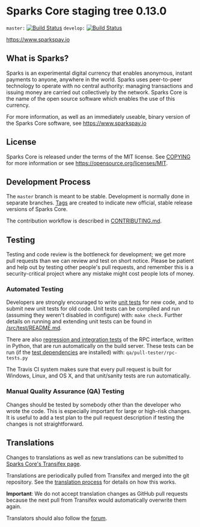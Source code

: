 Sparks Core staging tree 0.13.0
===============================

`master:` [![Build Status](https://travis-ci.org/sparkspay/sparks.svg?branch=master)](https://travis-ci.org/sparkspay/sparks) `develop:` [![Build Status](https://travis-ci.org/sparkspay/sparks.svg?branch=develop)](https://travis-ci.org/sparkspay/sparks/branches)

https://www.sparkspay.io


What is Sparks?
----------------

Sparks is an experimental digital currency that enables anonymous, instant
payments to anyone, anywhere in the world. Sparks uses peer-to-peer technology
to operate with no central authority: managing transactions and issuing money
are carried out collectively by the network. Sparks Core is the name of the open
source software which enables the use of this currency.

For more information, as well as an immediately useable, binary version of
the Sparks Core software, see https://www.sparkspay.io


License
-------

Sparks Core is released under the terms of the MIT license. See [COPYING](COPYING) for more
information or see https://opensource.org/licenses/MIT.

Development Process
-------------------

The `master` branch is meant to be stable. Development is normally done in separate branches.
[Tags](https://github.com/sparkspay/sparks/tags) are created to indicate new official,
stable release versions of Sparks Core.

The contribution workflow is described in [CONTRIBUTING.md](CONTRIBUTING.md).

Testing
-------

Testing and code review is the bottleneck for development; we get more pull
requests than we can review and test on short notice. Please be patient and help out by testing
other people's pull requests, and remember this is a security-critical project where any mistake might cost people
lots of money.

### Automated Testing

Developers are strongly encouraged to write [unit tests](src/test/README.md) for new code, and to
submit new unit tests for old code. Unit tests can be compiled and run
(assuming they weren't disabled in configure) with: `make check`. Further details on running
and extending unit tests can be found in [/src/test/README.md](/src/test/README.md).

There are also [regression and integration tests](/qa) of the RPC interface, written
in Python, that are run automatically on the build server.
These tests can be run (if the [test dependencies](/qa) are installed) with: `qa/pull-tester/rpc-tests.py`

The Travis CI system makes sure that every pull request is built for Windows, Linux, and OS X, and that unit/sanity tests are run automatically.

### Manual Quality Assurance (QA) Testing

Changes should be tested by somebody other than the developer who wrote the
code. This is especially important for large or high-risk changes. It is useful
to add a test plan to the pull request description if testing the changes is
not straightforward.

Translations
------------

Changes to translations as well as new translations can be submitted to
[Sparks Core's Transifex page](https://www.transifex.com/projects/p/sparks/).

Translations are periodically pulled from Transifex and merged into the git repository. See the
[translation process](doc/translation_process.md) for details on how this works.

**Important**: We do not accept translation changes as GitHub pull requests because the next
pull from Transifex would automatically overwrite them again.

Translators should also follow the [forum](https://www.sparkspay.io/forum/topic/sparks-worldwide-collaboration.88/).
